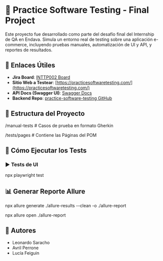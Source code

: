# 🧪 Practice Software Testing - Final Project

Este proyecto fue desarrollado como parte del desafío final del Internship de QA en Endava. Simula un entorno real de testing sobre una aplicación e-commerce, incluyendo pruebas manuales, automatización de UI y API, y reportes de resultados.

## 🔗 Enlaces Útiles

- **Jira Board**: [INTTP002 Board](https://jira.endava.com/secure/RapidBoard.jspa?rapidView=6859&projectKey=INTTP002)
- **Sitio Web a Testear**: [https://practicesoftwaretesting.com/](https://practicesoftwaretesting.com/)
- **API Docs (Swagger UI)**: [Swagger Docs](https://practicesoftwaretesting.com/swagger)
- **Backend Repo**: [practice-software-testing GitHub](https://github.com/testsmith-io/practice-software-testing/tree/main/sprint5)

## 📁 Estructura del Proyecto
/manual-tests # Casos de prueba en formato Gherkin 

/tests/pages # Contiene las Páginas del POM 

## 🚀 Cómo Ejecutar los Tests

### ▶️ Tests de UI
npx playwright test

## 📊 Generar Reporte Allure
npx allure generate ./allure-results --clean -o ./allure-report

npx allure open ./allure-report

## 📝 Autores
- Leonardo Saracho
- Avril Perrone
- Lucía Feiguin
